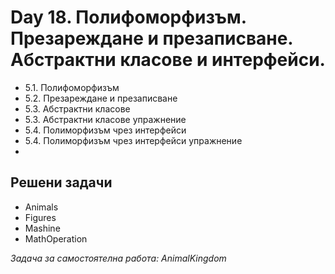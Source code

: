 ﻿# Day 18. Полифоморфизъм. Презареждане и презаписване. Абстрактни класове и интерфейси.
- 5.1. Полифоморфизъм
- 5.2. Презареждане и презаписване
- 5.3. Абстрактни класове
- 5.3. Абстрактни класове упражнение
- 5.4. Полиморфизъм чрез интерфейси
- 5.4. Полиморфизъм чрез интерфейси упражнение
- 
## Решени задачи
- Animals
- Figures
- Mashine
- MathOperation

_Задача за самостоятелна работа: AnimalKingdom_